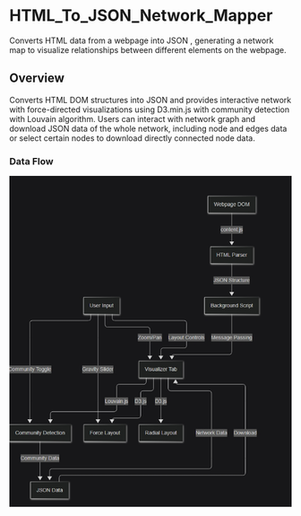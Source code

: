 # HTML_To_JSON_Network_Mapper
Converts HTML data from a webpage into JSON , generating a network map to visualize relationships between different elements on the webpage. 

## Overview
Converts HTML DOM structures into JSON and provides interactive network with force-directed visualizations using D3.min.js with community detection with Louvain algorithm. Users can interact with network graph and download JSON data of the whole network, including node and edges data or select certain nodes to download directly connected node data. 

### Data Flow

![alt text](image.png)